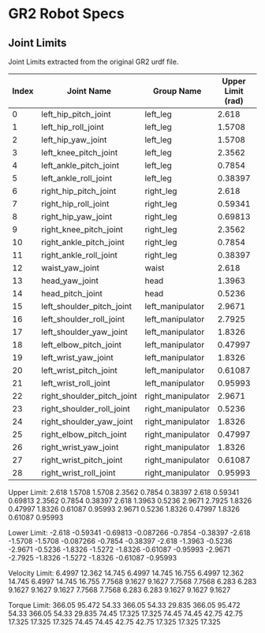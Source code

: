 # GR2 Robot Specs

## Joint Limits

Joint Limits extracted from the original GR2 urdf file.

| Index | Joint Name                 | Group Name        | Upper Limit (rad) | Lower Limit (rad) | Velocity Limit (rad/s) | Torque Limit (Nm) |
|-------|----------------------------|-------------------|-------------------|-------------------|------------------------|-------------------|
| 0     | left_hip_pitch_joint       | left_leg          | 2.618             | -2.618            | 6.4997                 | 366.05            |
| 1     | left_hip_roll_joint        | left_leg          | 1.5708            | -0.59341          | 12.362                 | 95.472            |
| 2     | left_hip_yaw_joint         | left_leg          | 1.5708            | -0.69813          | 14.745                 | 54.33             |
| 3     | left_knee_pitch_joint      | left_leg          | 2.3562            | -0.087266         | 6.4997                 | 366.05            |
| 4     | left_ankle_pitch_joint     | left_leg          | 0.7854            | -0.7854           | 14.745                 | 54.33             |
| 5     | left_ankle_roll_joint      | left_leg          | 0.38397           | -0.38397          | 16.755                 | 29.835            |
| 6     | right_hip_pitch_joint      | right_leg         | 2.618             | -2.618            | 6.4997                 | 366.05            |
| 7     | right_hip_roll_joint       | right_leg         | 0.59341           | -1.5708           | 12.362                 | 95.472            |
| 8     | right_hip_yaw_joint        | right_leg         | 0.69813           | -1.5708           | 14.745                 | 54.33             |
| 9     | right_knee_pitch_joint     | right_leg         | 2.3562            | -0.087266         | 6.4997                 | 366.05            |
| 10    | right_ankle_pitch_joint    | right_leg         | 0.7854            | -0.7854           | 14.745                 | 54.33             |
| 11    | right_ankle_roll_joint     | right_leg         | 0.38397           | -0.38397          | 16.755                 | 29.835            |
| 12    | waist_yaw_joint            | waist             | 2.618             | -2.618            | 7.7568                 | 74.45             |
| 13    | head_yaw_joint             | head              | 1.3963            | -1.3963           | 9.1627                 | 17.325            |
| 14    | head_pitch_joint           | head              | 0.5236            | -0.5236           | 9.1627                 | 17.325            |
| 15    | left_shoulder_pitch_joint  | left_manipulator  | 2.9671            | -2.9671           | 7.7568                 | 74.45             |
| 16    | left_shoulder_roll_joint   | left_manipulator  | 2.7925            | -0.5236           | 7.7568                 | 74.45             |
| 17    | left_shoulder_yaw_joint    | left_manipulator  | 1.8326            | -1.8326           | 6.283                  | 42.75             |
| 18    | left_elbow_pitch_joint     | left_manipulator  | 0.47997           | -1.5272           | 6.283                  | 42.75             |
| 19    | left_wrist_yaw_joint       | left_manipulator  | 1.8326            | -1.8326           | 9.1627                 | 17.325            |
| 20    | left_wrist_pitch_joint     | left_manipulator  | 0.61087           | -0.61087          | 9.1627                 | 17.325            |
| 21    | left_wrist_roll_joint      | left_manipulator  | 0.95993           | -0.95993          | 9.1627                 | 17.325            |
| 22    | right_shoulder_pitch_joint | right_manipulator | 2.9671            | -2.9671           | 7.7568                 | 74.45             |
| 23    | right_shoulder_roll_joint  | right_manipulator | 0.5236            | -2.7925           | 7.7568                 | 74.45             |
| 24    | right_shoulder_yaw_joint   | right_manipulator | 1.8326            | -1.8326           | 6.283                  | 42.75             |
| 25    | right_elbow_pitch_joint    | right_manipulator | 0.47997           | -1.5272           | 6.283                  | 42.75             |
| 26    | right_wrist_yaw_joint      | right_manipulator | 1.8326            | -1.8326           | 9.1627                 | 17.325            |
| 27    | right_wrist_pitch_joint    | right_manipulator | 0.61087           | -0.61087          | 9.1627                 | 17.325            |
| 28    | right_wrist_roll_joint     | right_manipulator | 0.95993           | -0.95993          | 9.1627                 | 17.325            |


Upper Limit:
2.618  1.5708  1.5708  2.3562  0.7854 0.38397   2.618 0.59341 0.69813  2.3562  0.7854 0.38397   2.618  1.3963  0.5236  2.9671  2.7925  1.8326 0.47997  1.8326 0.61087 0.95993  2.9671  0.5236  1.8326 0.47997  1.8326 0.61087 0.95993

Lower Limit:
-2.618  -0.59341  -0.69813 -0.087266   -0.7854  -0.38397    -2.618   -1.5708   -1.5708 -0.087266   -0.7854  -0.38397    -2.618   -1.3963   -0.5236   -2.9671   -0.5236   -1.8326   -1.5272   -1.8326  -0.61087  -0.95993   -2.9671   -2.7925   -1.8326   -1.5272   -1.8326  -0.61087  -0.95993

Velocity Limit:
6.4997 12.362 14.745 6.4997 14.745 16.755 6.4997 12.362 14.745 6.4997 14.745 16.755 7.7568 9.1627 9.1627 7.7568 7.7568  6.283  6.283 9.1627 9.1627 9.1627 7.7568 7.7568  6.283  6.283 9.1627 9.1627 9.1627

Torque Limit:
366.05 95.472  54.33 366.05  54.33 29.835 366.05 95.472  54.33 366.05  54.33 29.835  74.45 17.325 17.325  74.45  74.45  42.75  42.75 17.325 17.325 17.325  74.45  74.45  42.75  42.75 17.325 17.325 17.325